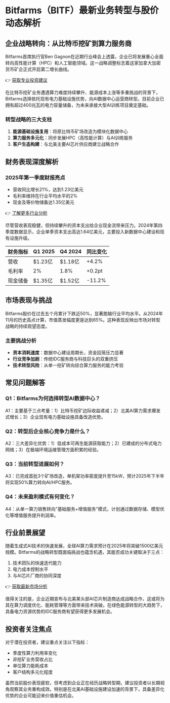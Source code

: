 # Bitfarms（BITF）最新业务转型与股价动态解析

## 企业战略转向：从比特币挖矿到算力服务商

Bitfarms首席执行官Ben Gagnon在近期行业峰会上透露，企业已将发展重心全面转向高性能计算（HPC）和人工智能领域。这一战略调整标志着这家加拿大加密货币矿企正式开启第二增长曲线。

👉 [获取专业投资建议](https://bit.ly/okx_welcome)

在比特币挖矿业务遭遇算力难度持续攀升、能源成本上涨等多重挑战的背景下，Bitfarms选择依托现有电力基础设施优势，向AI数据中心运营商转型。目前企业已拥有超过400兆瓦的电力容量储备，为未来承接大型AI训练项目奠定基础。

### 转型战略的三大支柱
1. **能源基础设施复用**：将原比特币矿场改造为模块化数据中心
2. **算力服务多元化**：同步发展HPC（高性能计算）与AI训练服务
3. **客户生态构建**：与北美主要AI芯片供应商建立战略合作

## 财务表现深度解析

### 2025年第一季度财报亮点
- 营收同比增长21%，达到1.23亿美元
- 毛利率维持在行业平均水平的2%
- 现金及等价物储备达1.35亿美元

👉 [了解更多行业分析](https://bit.ly/okx_welcome)

尽管营收表现稳健，但持续攀升的资本支出给企业现金流带来压力。2024年第四季度数据显示，企业单季资本支出高达1.64亿美元，主要投入新数据中心建设和现有设施升级。

| 财务指标       | Q1 2025 | Q4 2024 | 同比变化 |
|----------------|---------|---------|----------|
| 营收           | $1.23亿 | $1.18亿 | +4.2%    |
| 毛利率         | 2%      | 1.8%    | +0.2pt   |
| 现金储备       | $1.35亿 | $1.52亿 | -11.2%   |

## 市场表现与挑战

Bitfarms股价在过去五个月累计下跌近50%，显著跑输行业平均水平。从2024年11月的历史高点计算，市值蒸发幅度更是达到65%。这种表现反映出市场对转型战略的持续观望态度。

### 主要挑战分析
- **资本消耗速度**：数据中心建设周期长，资金回笼压力显著
- **行业竞争加剧**：传统IDC服务商与科技巨头的双重挤压
- **技术转型风险**：从单一挖矿转向综合算力服务的能力考验

## 常见问题解答

### Q1：Bitfarms为何选择转型AI数据中心？
A1：主要基于三点考量：1）比特币挖矿边际收益递减；2）北美AI算力需求爆发式增长；3）企业现有电力基础设施具备改造优势。

### Q2：转型后企业核心竞争力是什么？
A2：三大差异化优势：1）低成本可再生能源获取能力；2）已建成的分布式电力网络；3）在极端环境运维管理方面积累的经验。

### Q3：当前转型进展如何？
A3：已完成首批3个矿场改造，单机架功率密度提升至15kW，预计2025年下半年将实现50%算力转向AI/HPC服务。

### Q4：未来盈利模式有何变化？
A4：从单一算力销售转向"基础服务+增值服务"模式，计划通过数据存储、模型优化等增值服务提升利润率。

## 行业前景展望

随着生成式AI技术的快速发展，全球AI算力需求预计在2025年将突破1500亿美元规模。Bitfarms的战略转型既面临挑战也蕴含机遇，其能否成功关键取决于三点：
1. 技术团队的快速迭代能力
2. 电力成本控制水平
3. 与AI芯片厂商的协同深度

👉 [获取最新市场分析](https://bit.ly/okx_welcome)

值得关注的是，企业近期宣布与北美某头部AI芯片制造商达成战略合作，这或将为其在算力调度优化、能耗管理等方面带来技术突破。在绿色能源转型的大趋势下，具备电力资源优势的IDC服务商有望获得更多发展机会。

## 投资者关注焦点

对于潜在投资者，建议重点关注以下指标：
- 季度性算力利用率变化
- 非挖矿业务营收占比
- 单位算力能耗成本
- 客户结构多元化程度

虽然当前股价表现疲软，但考虑到企业正在经历战略转型期，建议投资者以长期视角观察其业务重构成效。特别是在北美AI基础设施建设加速的背景下，具备差异化优势的企业可能迎来价值重估机会。